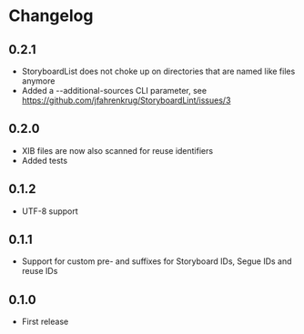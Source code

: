 # Changelog

## 0.2.1

- StoryboardList does not choke up on directories that are named like files anymore
- Added a --additional-sources CLI parameter, see https://github.com/jfahrenkrug/StoryboardLint/issues/3

## 0.2.0

- XIB files are now also scanned for reuse identifiers
- Added tests

## 0.1.2

- UTF-8 support

## 0.1.1

- Support for custom pre- and suffixes for Storyboard IDs, Segue IDs and reuse IDs

## 0.1.0

- First release
